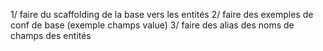 1/ faire du scaffolding de la base vers les entités
2/ faire des exemples de conf de base (exemple champs value)
3/ faire des alias des noms de champs des entités